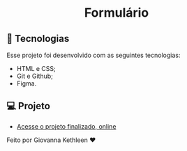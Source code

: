 <h1 align="center"> Formulário </h1>

## 🚀 Tecnologias
Esse projeto foi desenvolvido com as seguintes tecnologias:
- HTML e CSS;
- Git e Github;
- Figma.

## 💻 Projeto
- [Acesse o projeto finalizado, online](https://giovannakethleen.github.io/form/)

Feito por Giovanna Kethleen ♥
